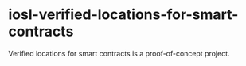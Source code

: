 # iosl-verified-locations-for-smart-contracts
Verified locations for smart contracts is a proof-of-concept project.
